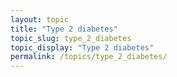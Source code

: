```yaml
---
layout: topic
title: "Type 2 diabetes"
topic_slug: type_2_diabetes
topic_display: "Type 2 diabetes"
permalink: /topics/type_2_diabetes/
---
```




